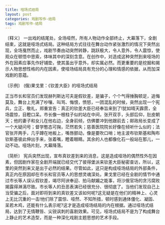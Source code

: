 ```yaml
---
title: 哑场式结局
layout: post
categories: 戏剧写作-结局
tags: 戏剧写作-结局
---
```


〔释义〕 一出戏的结尾处，全场哑然，所有人物动作全部终止，大幕落下，全剧结束，这就是哑场式结局。这种结局方式往往在舞台动作紧张激烈的情况下突然出现，全场戛然而止，戏剧节奏由动突然转静，跳跃极大，令人意外，令人震惊，使观众在顿悟中思索，体味其中的深刻含意。在创作中，对造成这种突然到来哑场的外在因素应事先作好铺垫，使其虽出乎意外，却实属必然。而更重要的是挖掘和揭示人物思想性格的内在因素，使哑场结局具有充分的心理和情感的依据，从而加深戏剧的意蕴。

〔示例〕 (俄)果戈里：《钦差大臣》的哑场式结局

正当市长和官员们发现赫列斯达可夫是假钦差，是骗子，个个气得捶胸顿足，追悔莫及，舞台上充满了吵嚷、叫骂、悔恨，愤怒，一团混乱的时候，突然出现一个宪兵，立正、敬礼，郑重宣告：真正的钦差大臣已经奉旨来到了!犹如晴天霹雳，全场震惊，目瞪口呆。市长像一根柱子似的站在中间，张开双手，头部后仰，肚皮朝天；他的妻子和女儿在他右边，全身前倾，仿佛要冲到他跟前去；邮政局长变成了一个大疑问号；督学憨态可掬，茫然若失；慈善医院院长好像在倾听什么似的；法官张开两手，几乎蹲在地板上，嘴唇颤动，像是要吹口哨；地主波布钦斯基和陶布钦斯基彼此伸出手来，张着嘴，瞪着眼睛。其余的人也都像化石一般站在那儿，一动不动。哑场片刻，大幕降落。

〔简析〕 宪兵突然出现，宣布真钦差到来的消息，这是造成哑场的偶然性外在因素，但因剧作家在全剧开端就已经交代了彼得堡派来钦差大臣秘密查访，所以，这里的突然到来又是出于必然的结果。尽管如此，这只是构成哑场结局的外部条件，真正内在原因却在市长和官员等人的思想灵魂深处。果戈里已经在全剧的情节中通过市长等人误认假钦差，竭尽阿谀奉迎、拍马献媚之能事，将沙俄官场的贪污腐败揭露得淋漓尽致。市长等人的丑恶表演已经很充分、很彻底了。当他们发现自己上当受骗之后，面对即将到来的真钦差又该如何呢?这无疑是在他们的精神上、心灵上无比沉重的一击!他们除了震惊、哑然、不知所措，顿时感到通体僵化、凝固、呆若木鸡，还能有什么表示呢?这才是造成哑场结局的内在根据。通过哑场式结局，达到了无情鞭笞、尖锐讽刺的喜剧效果。可见，哑场式结局不是为了构成舞台上静止的艺术造型，而是一种深化戏剧主题思想的艺术手段。 